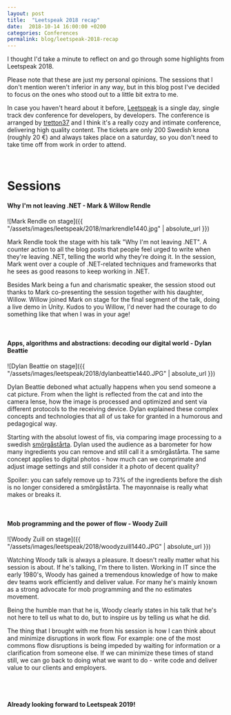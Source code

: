 ```yaml
---
layout: post
title:  "Leetspeak 2018 recap"
date:  2018-10-14 16:00:00 +0200
categories: Conferences
permalink: blog/leetspeak-2018-recap
---
```

I thought I'd take a minute to reflect on and go through some highlights from Leetspeak 2018.

Please note that these are just my personal opinions. The sessions that I don't mention weren't inferior in any way,
but in this blog post I've decided to focus on the ones who stood out to a little bit extra to me.

In case you haven't heard about it before, [Leetspeak][leetspeak-2018] is a single day, single track dev conference
for developers, by developers. The conference is arranged by [tretton37][tretton37-link] and I think it's a really 
cozy and intimate conference, delivering high quality content. The tickets are only 200 Swedish krona (roughly 20 €)
 and always takes place on a saturday, so you don't need to take time off from work in order to attend.

<br>
<h1>Sessions</h1>

<h4>Why I'm not leaving .NET - Mark & Willow Rendle</h4>
![Mark Rendle on stage]({{ "/assets/images/leetspeak/2018/markrendle1440.jpg" | absolute_url }})

Mark Rendle took the stage with his talk "Why I'm not leaving .NET". A counter action to all the blog posts
that people feel urged to write when they're leaving .NET, telling the world why they're doing it. In the
session, Mark went over a couple of .NET-related techniques and frameworks that he sees as good reasons to
keep working in .NET.

Besides Mark being a fun and charismatic speaker, the session stood out thanks to Mark co-presenting
the session together with his daughter, Willow. Willow joined Mark on stage for the final segment of the
talk, doing a live demo in Unity. Kudos to you Willow, I'd never had the courage to do something like that
when I was in your age!

<br>
<h4>Apps, algorithms and abstractions: decoding our digital world - Dylan Beattie</h4>
![Dylan Beattie on stage]({{ "/assets/images/leetspeak/2018/dylanbeattie1440.JPG" | absolute_url }})

Dylan Beattie deboned what actually happens when you send someone a cat picture. From when the
light is reflected from the cat and into the camera lense, how the image is processed and optimized and
sent via different protocols to the receiving device. Dylan explained these complex concepts and technologies
that all of us take for granted in a humorous and pedagogical way.

Starting with the absolut lowest of fis, via comparing image processing to a swedish [smörgåstårta][smorgastarta].
Dylan used the audience as a barometer for how many ingredients you can remove and still call it a smörgåstårta.
The same concept applies to digital photos - how much can we comprimate and adjust image settings and still consider
it a photo of decent quality?
 
Spoiler: you can safely remove up to 73% of the ingredients before the dish is no longer considered a smörgåstårta.
The mayonnaise is really what makes or breaks it.

<br>
<h4>Mob programming and the power of flow - Woody Zuill</h4>
![Woody Zuill on stage]({{ "/assets/images/leetspeak/2018/woodyzuill1440.JPG" | absolute_url }})

Watching Woody talk is always a pleasure. It doesn't really matter what his session is about.
If he's talking, I'm there to listen. Working in IT since the early 1980's, Woody has gained
a tremendous knowledge of how to make dev teams work efficiently and deliver value. For many
he's mainly known as a strong advocate for mob programming and the no estimates movement.

Being the humble man that he is, Woody clearly states in his talk that he's not here to tell us what
to do, but to inspire us by telling us what he did.

The thing that I brought with me from his session is how I can think about and minimize disruptions
in work flow. For example: one of the most commons flow disruptions is being impeded by waiting for
 information or a clarification from someone else. If we can minimize these times of stand still, we
 can go back to doing what we want to do - write code and deliver value to our clients and employers.


 <br><br>
 <h4>Already looking forward to Leetspeak 2019!</h4>




[leetspeak-2018]: https://leetspeak.se/2018/#about
[tretton37-link]: https://tretton37.com
[smorgastarta]: https://en.wikipedia.org/wiki/Sm%C3%B6rg%C3%A5st%C3%A5rta